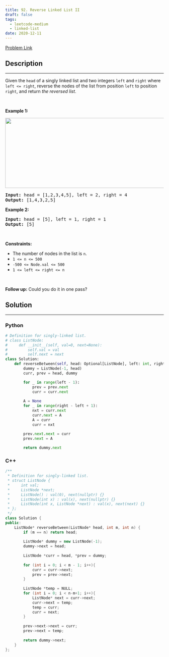 ```yaml
---
title: 92. Reverse Linked List II
draft: false
tags: 
  - leetcode-medium
  - linked-list
date: 2020-12-11
---
```


[Problem Link](https://leetcode.com/problems/reverse-linked-list-ii/)

## Description

---
<p>Given the <code>head</code> of a singly linked list and two integers <code>left</code> and <code>right</code> where <code>left &lt;= right</code>, reverse the nodes of the list from position <code>left</code> to position <code>right</code>, and return <em>the reversed list</em>.</p>

<p>&nbsp;</p>
<p><strong class="example">Example 1:</strong></p>
<img alt="" src="https://assets.leetcode.com/uploads/2021/02/19/rev2ex2.jpg" style="width: 542px; height: 222px;" />
<pre>
<strong>Input:</strong> head = [1,2,3,4,5], left = 2, right = 4
<strong>Output:</strong> [1,4,3,2,5]
</pre>

<p><strong class="example">Example 2:</strong></p>

<pre>
<strong>Input:</strong> head = [5], left = 1, right = 1
<strong>Output:</strong> [5]
</pre>

<p>&nbsp;</p>
<p><strong>Constraints:</strong></p>

<ul>
	<li>The number of nodes in the list is <code>n</code>.</li>
	<li><code>1 &lt;= n &lt;= 500</code></li>
	<li><code>-500 &lt;= Node.val &lt;= 500</code></li>
	<li><code>1 &lt;= left &lt;= right &lt;= n</code></li>
</ul>

<p>&nbsp;</p>
<strong>Follow up:</strong> Could you do it in one pass?

## Solution

---
### Python
``` py title='reverse-linked-list-ii'
# Definition for singly-linked list.
# class ListNode:
#     def __init__(self, val=0, next=None):
#         self.val = val
#         self.next = next
class Solution:
    def reverseBetween(self, head: Optional[ListNode], left: int, right: int) -> Optional[ListNode]:
        dummy = ListNode(-1, head)
        curr, prev = head, dummy

        for _ in range(left - 1):
            prev = prev.next
            curr = curr.next
        
        A = None
        for _ in range(right - left + 1):
            nxt = curr.next
            curr.next = A
            A = curr
            curr = nxt
        
        prev.next.next = curr
        prev.next = A

        return dummy.next


```
### C++
``` cpp title='reverse-linked-list-ii'
/**
 * Definition for singly-linked list.
 * struct ListNode {
 *     int val;
 *     ListNode *next;
 *     ListNode() : val(0), next(nullptr) {}
 *     ListNode(int x) : val(x), next(nullptr) {}
 *     ListNode(int x, ListNode *next) : val(x), next(next) {}
 * };
 */
class Solution {
public:
    ListNode* reverseBetween(ListNode* head, int m, int n) {
        if (m == n) return head;
        
        ListNode* dummy = new ListNode(-1);
        dummy->next = head;
        
        ListNode *curr = head, *prev = dummy;
        
        for (int i = 0; i < m - 1; i++){
            curr = curr->next;
            prev = prev->next;
        }
        
        ListNode *temp = NULL;
        for (int i = 0; i < n-m+1; i++){
            ListNode* next = curr->next;
            curr->next = temp;
            temp = curr;
            curr = next;
        }
        
        prev->next->next = curr;
        prev->next = temp;
        
        return dummy->next;
    }
};
```


